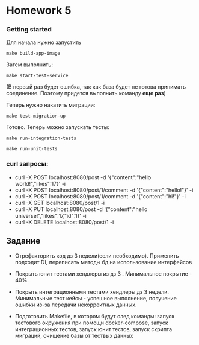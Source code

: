 # Homework 5

### Getting started

Для начала нужно запустить 

`make build-app-image`

Затем выполнить:

`make start-test-service`

(В первый раз будет ошибка, так как база будет не готова принимать соединение. Поэтому придется выполнить команду **еще раз**)

Теперь нужно накатить миграции:

`make test-migration-up`

Готово. Теперь можно запускать тесты:

`make run-integration-tests`

`make run-unit-tests`

### curl запросы:

- curl -X POST localhost:8080/post -d '{"content":"hello world!","likes":17}' -i
- curl -X POST localhost:8080/post/1/comment -d '{"content":"hello!"}' -i
- curl -X POST localhost:8080/post/1/comment -d '{"content":"hi!"}' -i
- curl -X GET localhost:8080/post/1 -i
- curl -X PUT localhost:8080/post -d '{"content":"hello universe!","likes":17,"id":1}' -i
- curl -X DELETE localhost:8080/post/1 -i


## Задание

* Отрефакторить код дз 3 недели(если необходимо). Применить подходит DI, переписать методы бд на использование интерфейсов

* Покрыть юнит тестами хендлеры из дз 3 . Минимальное покрытие - 40%.

* Покрыть интеграционными тестами хендлеры дз 3 недели. Минимальные тест кейсы - успешное выполнение, получение ошибки из-за передачи некорректных данных.

* Подготовить Makefile, в котором будут след команды: запуск тестового окружения при помощи docker-compose, запуск интеграционных тестов, запуск юнит тестов, запуск скрипта миграций, очищение базы от тествых данных